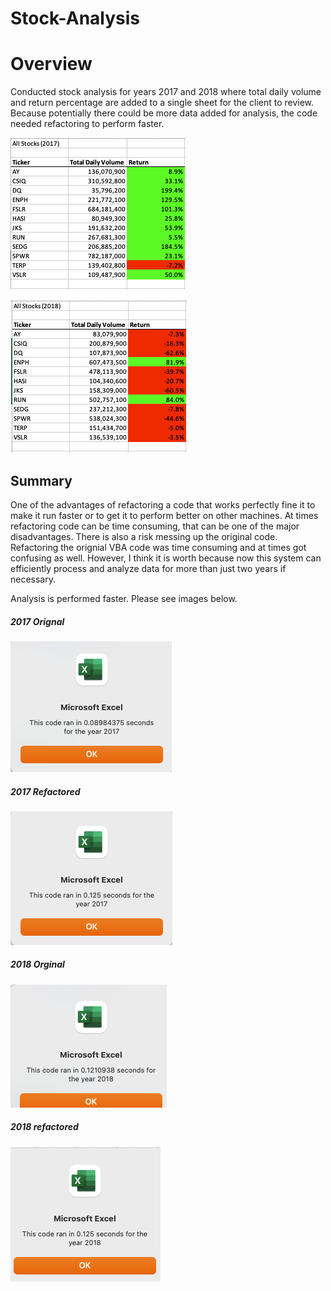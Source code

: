 # Stock-Analysis

# Overview 

Conducted stock analysis for years 2017 and 2018 where total daily volume and return percentage are added to a single sheet for the client to review. Because potentially there could be more data added for analysis, the code needed refactoring to perform faster. 



![stock_analysis_2017](resources/Stock_Analysis_2017.png)





![stock_analysis_2018](resources/Stock_Analysis_2018.png)

## Summary 

One of the advantages of refactoring a code that works perfectly fine it to make it run faster or to get it to perform better on other machines. At times refactoring code can be time consuming, that can be one of the major disadvantages. There is also a risk messing up the original code. Refactoring the orignial VBA code was time consuming and at times got confusing as well. However, I think it is worth because now this system can efficiently process and analyze data for more than just two years if necessary.

Analysis is performed faster. Please see images below. 



##### 2017 Orignal

![2007_Original](resources/2017_Original.png)

##### 2017 Refactored

![2017_refactored](resources/2017_refactored.png)



##### 2018 Orginal

![2018_Original](resources/2018_Original.png)



##### 2018 refactored

![2018_refactored](resources/2018_refactored.png)







